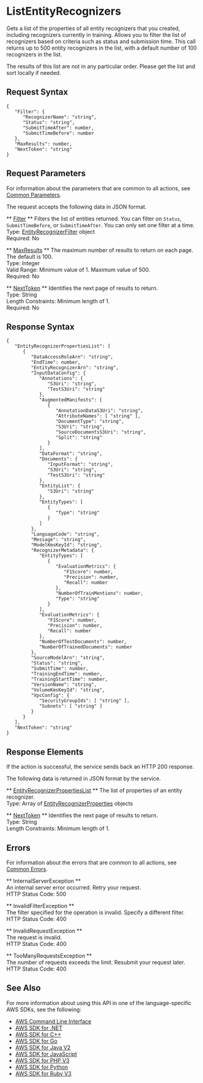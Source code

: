 # ListEntityRecognizers<a name="API_ListEntityRecognizers"></a>

Gets a list of the properties of all entity recognizers that you created, including recognizers currently in training\. Allows you to filter the list of recognizers based on criteria such as status and submission time\. This call returns up to 500 entity recognizers in the list, with a default number of 100 recognizers in the list\.

The results of this list are not in any particular order\. Please get the list and sort locally if needed\.

## Request Syntax<a name="API_ListEntityRecognizers_RequestSyntax"></a>

```
{
   "Filter": { 
      "RecognizerName": "string",
      "Status": "string",
      "SubmitTimeAfter": number,
      "SubmitTimeBefore": number
   },
   "MaxResults": number,
   "NextToken": "string"
}
```

## Request Parameters<a name="API_ListEntityRecognizers_RequestParameters"></a>

For information about the parameters that are common to all actions, see [Common Parameters](CommonParameters.md)\.

The request accepts the following data in JSON format\.

 ** [Filter](#API_ListEntityRecognizers_RequestSyntax) **   <a name="comprehend-ListEntityRecognizers-request-Filter"></a>
Filters the list of entities returned\. You can filter on `Status`, `SubmitTimeBefore`, or `SubmitTimeAfter`\. You can only set one filter at a time\.  
Type: [EntityRecognizerFilter](API_EntityRecognizerFilter.md) object  
Required: No

 ** [MaxResults](#API_ListEntityRecognizers_RequestSyntax) **   <a name="comprehend-ListEntityRecognizers-request-MaxResults"></a>
 The maximum number of results to return on each page\. The default is 100\.  
Type: Integer  
Valid Range: Minimum value of 1\. Maximum value of 500\.  
Required: No

 ** [NextToken](#API_ListEntityRecognizers_RequestSyntax) **   <a name="comprehend-ListEntityRecognizers-request-NextToken"></a>
Identifies the next page of results to return\.  
Type: String  
Length Constraints: Minimum length of 1\.  
Required: No

## Response Syntax<a name="API_ListEntityRecognizers_ResponseSyntax"></a>

```
{
   "EntityRecognizerPropertiesList": [ 
      { 
         "DataAccessRoleArn": "string",
         "EndTime": number,
         "EntityRecognizerArn": "string",
         "InputDataConfig": { 
            "Annotations": { 
               "S3Uri": "string",
               "TestS3Uri": "string"
            },
            "AugmentedManifests": [ 
               { 
                  "AnnotationDataS3Uri": "string",
                  "AttributeNames": [ "string" ],
                  "DocumentType": "string",
                  "S3Uri": "string",
                  "SourceDocumentsS3Uri": "string",
                  "Split": "string"
               }
            ],
            "DataFormat": "string",
            "Documents": { 
               "InputFormat": "string",
               "S3Uri": "string",
               "TestS3Uri": "string"
            },
            "EntityList": { 
               "S3Uri": "string"
            },
            "EntityTypes": [ 
               { 
                  "Type": "string"
               }
            ]
         },
         "LanguageCode": "string",
         "Message": "string",
         "ModelKmsKeyId": "string",
         "RecognizerMetadata": { 
            "EntityTypes": [ 
               { 
                  "EvaluationMetrics": { 
                     "F1Score": number,
                     "Precision": number,
                     "Recall": number
                  },
                  "NumberOfTrainMentions": number,
                  "Type": "string"
               }
            ],
            "EvaluationMetrics": { 
               "F1Score": number,
               "Precision": number,
               "Recall": number
            },
            "NumberOfTestDocuments": number,
            "NumberOfTrainedDocuments": number
         },
         "SourceModelArn": "string",
         "Status": "string",
         "SubmitTime": number,
         "TrainingEndTime": number,
         "TrainingStartTime": number,
         "VersionName": "string",
         "VolumeKmsKeyId": "string",
         "VpcConfig": { 
            "SecurityGroupIds": [ "string" ],
            "Subnets": [ "string" ]
         }
      }
   ],
   "NextToken": "string"
}
```

## Response Elements<a name="API_ListEntityRecognizers_ResponseElements"></a>

If the action is successful, the service sends back an HTTP 200 response\.

The following data is returned in JSON format by the service\.

 ** [EntityRecognizerPropertiesList](#API_ListEntityRecognizers_ResponseSyntax) **   <a name="comprehend-ListEntityRecognizers-response-EntityRecognizerPropertiesList"></a>
The list of properties of an entity recognizer\.  
Type: Array of [EntityRecognizerProperties](API_EntityRecognizerProperties.md) objects

 ** [NextToken](#API_ListEntityRecognizers_ResponseSyntax) **   <a name="comprehend-ListEntityRecognizers-response-NextToken"></a>
Identifies the next page of results to return\.  
Type: String  
Length Constraints: Minimum length of 1\.

## Errors<a name="API_ListEntityRecognizers_Errors"></a>

For information about the errors that are common to all actions, see [Common Errors](CommonErrors.md)\.

 ** InternalServerException **   
An internal server error occurred\. Retry your request\.  
HTTP Status Code: 500

 ** InvalidFilterException **   
The filter specified for the operation is invalid\. Specify a different filter\.  
HTTP Status Code: 400

 ** InvalidRequestException **   
The request is invalid\.  
HTTP Status Code: 400

 ** TooManyRequestsException **   
The number of requests exceeds the limit\. Resubmit your request later\.  
HTTP Status Code: 400

## See Also<a name="API_ListEntityRecognizers_SeeAlso"></a>

For more information about using this API in one of the language\-specific AWS SDKs, see the following:
+  [AWS Command Line Interface](https://docs.aws.amazon.com/goto/aws-cli/comprehend-2017-11-27/ListEntityRecognizers) 
+  [AWS SDK for \.NET](https://docs.aws.amazon.com/goto/DotNetSDKV3/comprehend-2017-11-27/ListEntityRecognizers) 
+  [AWS SDK for C\+\+](https://docs.aws.amazon.com/goto/SdkForCpp/comprehend-2017-11-27/ListEntityRecognizers) 
+  [AWS SDK for Go](https://docs.aws.amazon.com/goto/SdkForGoV1/comprehend-2017-11-27/ListEntityRecognizers) 
+  [AWS SDK for Java V2](https://docs.aws.amazon.com/goto/SdkForJavaV2/comprehend-2017-11-27/ListEntityRecognizers) 
+  [AWS SDK for JavaScript](https://docs.aws.amazon.com/goto/AWSJavaScriptSDK/comprehend-2017-11-27/ListEntityRecognizers) 
+  [AWS SDK for PHP V3](https://docs.aws.amazon.com/goto/SdkForPHPV3/comprehend-2017-11-27/ListEntityRecognizers) 
+  [AWS SDK for Python](https://docs.aws.amazon.com/goto/boto3/comprehend-2017-11-27/ListEntityRecognizers) 
+  [AWS SDK for Ruby V3](https://docs.aws.amazon.com/goto/SdkForRubyV3/comprehend-2017-11-27/ListEntityRecognizers) 